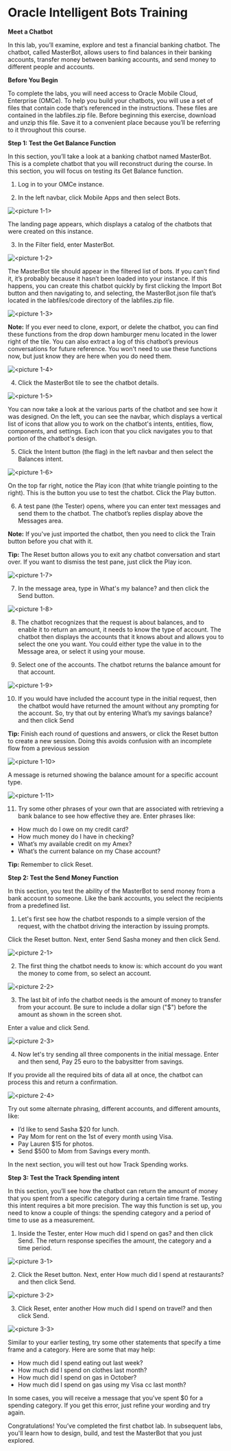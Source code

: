 # Oracle Intelligent Bots Training	
**Meet a Chatbot**

In this lab, you’ll examine, explore and test a financial banking chatbot. The chatbot, called MasterBot, allows users to find balances in their banking accounts, transfer money between banking accounts, and send money to different people and accounts.

**Before You Begin**

To complete the labs, you will need access to Oracle Mobile Cloud, Enterprise (OMCe). To help you build your chatbots, you will use a set of files that contain code that’s referenced in the instructions. These files are contained in the labfiles.zip file. Before beginning this exercise, download and unzip this file. Save it to a convenient place because you’ll be referring to it throughout this course. 

**Step 1: Test the Get Balance Function**

In this section, you’ll take a look at a banking chatbot named MasterBot. This is a complete chatbot that you will reconstruct during the course. In this section, you will focus on testing its Get Balance function.

1.	Log in to your OMCe instance. 

2.	In the left navbar, click Mobile Apps and then select Bots.

![<picture 1-1>](https://github.com/cloud-is-coming/oraclecloud/blob/master/chatbot-get-started/lab1/1-1.jpg)



The landing page appears, which displays a catalog of the chatbots that were created on this instance.


3.	In the Filter field, enter MasterBot.

![<picture 1-2>](https://github.com/cloud-is-coming/oraclecloud/blob/master/chatbot-get-started/lab1/1-2.jpg)

The MasterBot tile should appear in the filtered list of bots. If you can’t find it, it’s probably because it hasn’t been loaded into your instance. If this happens, you can create this chatbot quickly by first clicking the Import Bot button and then navigating to, and selecting, the MasterBot.json file that’s located in the labfiles/code directory of the labfiles.zip file. 
 
 
![<picture 1-3>](https://github.com/cloud-is-coming/oraclecloud/blob/master/chatbot-get-started/lab1/1-3.jpg)

**Note:** If you ever need to clone, export, or delete the chatbot, you can find these functions from the drop down hamburger menu located in the lower right of the tile. You can also extract a log of this chatbot’s previous conversations for future reference. You won't need to use these functions now, but just know they are here when you do need them.

![<picture 1-4>](https://github.com/cloud-is-coming/oraclecloud/blob/master/chatbot-get-started/lab1/1-4.jpg)

4.	Click the MasterBot tile to see the chatbot details. 

![<picture 1-5>](https://github.com/cloud-is-coming/oraclecloud/blob/master/chatbot-get-started/lab1/1-5.jpg)
 
 You can now take a look at the various parts of the chatbot and see how it was designed.  On the left, you can see the navbar, which displays a vertical list of icons that allow you to work on the chatbot's intents, entities, flow, components, and settings. Each icon that you click navigates you to that portion of the chatbot's design.  
 
 
 5.	Click the Intent button (the flag) in the left navbar and then select the Balances intent.
 
![<picture 1-6>](https://github.com/cloud-is-coming/oraclecloud/blob/master/chatbot-get-started/lab1/1-6.jpg)
  

On the top far right, notice the Play icon (that white triangle pointing to the right). This is the button you use to test the chatbot. Click the Play button.


6.	A test pane (the Tester) opens, where you can enter text messages and send them to the chatbot.  The chatbot’s replies display above the Messages area. 

**Note:**  If you've just imported the chatbot, then you need to click the Train button before you chat with it.

**Tip:** The Reset button allows you to exit any chatbot conversation and start over. If you want to dismiss the test pane, just click the Play icon.
 
![<picture 1-7>](https://github.com/cloud-is-coming/oraclecloud/blob/master/chatbot-get-started/lab1/1-7.jpg)



7.	In the message area, type in What's my balance? and then click the Send button.
 
![<picture 1-8>](https://github.com/cloud-is-coming/oraclecloud/blob/master/chatbot-get-started/lab1/1-8.jpg)


8.	The chatbot recognizes that the request is about balances, and to enable it to return an amount, it needs to know the type of account. The chatbot then displays the accounts that it knows about and allows you to select the one you want. You could either type the value in to the Message area, or select it using your mouse.


9.	Select one of the accounts. The chatbot returns the balance amount for that account.
 
![<picture 1-9>](https://github.com/cloud-is-coming/oraclecloud/blob/master/chatbot-get-started/lab1/1-9.jpg)

10.	If you would have included the account type in the initial request, then the chatbot would have returned the amount without any prompting for the account. So, try that out by entering What’s my savings balance? and then click Send

**Tip:** Finish each round of questions and answers, or click the Reset button to create a new session. Doing this avoids confusion with an incomplete flow from a previous session

![<picture 1-10>](https://github.com/cloud-is-coming/oraclecloud/blob/master/chatbot-get-started/lab1/1-10.jpg)


A message is returned showing the balance amount for a specific account type.
 
![<picture 1-11>](https://github.com/cloud-is-coming/oraclecloud/blob/master/chatbot-get-started/lab1/1-11.jpg)


11.	Try some other phrases of your own that are associated with retrieving a bank balance to see how effective they are. Enter phrases like:


- How much do I owe on my credit card? 	
- How much money do I have in checking? 	
- What’s my available credit on my Amex? 
- What’s the current balance on my Chase account?


**Tip:** Remember to click Reset.


**Step 2: Test the Send Money Function**

In this section, you test the ability of the MasterBot to send money from a bank account to someone. Like the bank accounts, you select the recipients from a predefined list.

1.	Let's first see how the chatbot responds to a simple version of the request, with the chatbot driving the interaction by issuing prompts.

Click the Reset button. Next, enter Send Sasha money and then click Send.
 
![<picture 2-1>](https://github.com/cloud-is-coming/oraclecloud/blob/master/chatbot-get-started/lab1/2-1.jpg)
 
2.	The first thing the chatbot needs to know is: which account do you want the money to come from, so select an account.
 
![<picture 2-2>](https://github.com/cloud-is-coming/oraclecloud/blob/master/chatbot-get-started/lab1/2-2.jpg)
 
3.	The last bit of info the chatbot needs is the amount of money to transfer from your account.  Be sure to include a dollar sign ("$") before the amount as shown in the screen shot.

Enter a value and click Send.

![<picture 2-3>](https://github.com/cloud-is-coming/oraclecloud/blob/master/chatbot-get-started/lab1/2-3.jpg)
 

4.	Now let's try sending all three components in the initial message.
Enter and then send, Pay 25 euro to the babysitter from savings.

If you provide all the required bits of data all at once, the chatbot can process this and return a confirmation.
 
![<picture 2-4>](https://github.com/cloud-is-coming/oraclecloud/blob/master/chatbot-get-started/lab1/2-4.jpg)
  
 
Try out some alternate phrasing, different accounts, and different amounts, like: 

- I’d like to send Sasha $20 for lunch.  	
- Pay Mom for rent on the 1st of every month using Visa.  
- Pay Lauren $15 for photos. 
- Send $500 to Mom from Savings every month.


In the next section, you will test out how Track Spending works.


**Step 3: Test the Track Spending intent**

In this section, you’ll see how the chatbot can return the amount of money that you spent from a specific category during a certain time frame.
Testing this intent requires a bit more precision. The way this function is set up, you need to know a couple of things: the spending category and a period of time to use as a measurement.

1.	 Inside the Tester, enter How much did I spend on gas? and then click Send.
The return response specifies the amount, the category and a time period.

![<picture 3-1>](https://github.com/cloud-is-coming/oraclecloud/blob/master/chatbot-get-started/lab1/3-1.jpg)

2.	Click the Reset button. Next, enter How much did I spend at restaurants? and then click Send.
 
![<picture 3-2>](https://github.com/cloud-is-coming/oraclecloud/blob/master/chatbot-get-started/lab1/3-2.jpg)

3.	Click Reset, enter another How much did I spend on travel? and then click Send.
 
![<picture 3-3>](https://github.com/cloud-is-coming/oraclecloud/blob/master/chatbot-get-started/lab1/3-3.jpg)


Similar to your earlier testing, try some other statements that specify a time frame and a category. Here are some that may help: 


- How much did I spend eating out last week?
- How much did I spend on clothes last month?
- How much did I spend on gas in October?
- How much did I spend on gas using my Visa cc last month?

In some cases, you will receive a message that you've spent $0 for a spending category. If you get this error, just refine your wording and try again.

Congratulations! You’ve completed the first chatbot lab. In subsequent labs, you'll learn how to design, build, and test the MasterBot that you just explored.

